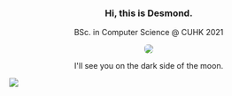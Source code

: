 <div align="center">

### Hi, this is Desmond. 

BSc. in Computer Science @ CUHK 2021

<img src="https://desmondlzy.github.io/assets/images/prism.jpg" style="border-radius: 6px">

I'll see you on the dark side of the moon.

</div>

<img src="https://raw.githubusercontent.com/desmond/desmond/master/prism.svg" width="auto" height="auto">
